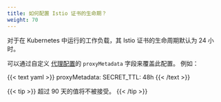 ```yaml
---
title: 如何配置 Istio 证书的生命期？
weight: 70
---
```


对于在 Kubernetes 中运行的工作负载，其 Istio 证书的生命周期默认为 24 小时。

可以通过自定义 [代理配置](/zh/docs/reference/config/istio.mesh.v1alpha1/#ProxyConfig)的 `proxyMetadata` 字段来覆盖此配置。 例如：

{{< text yaml >}}
proxyMetadata:
  SECRET_TTL: 48h
{{< /text >}}

{{< tip >}}
超过 90 天的值将不被接受。
{{< /tip >}}
